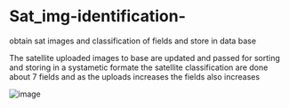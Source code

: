 # Sat_img-identification-
obtain sat images and classification of fields and store in data base

The satellite uploaded images to base are updated and passed for sorting and storing in a systametic formate
the satellite classification are done about 7 fields and as the uploads increases the fields also increases


![image](https://user-images.githubusercontent.com/77600063/161415085-48914591-4317-4605-b418-d22f00184915.png)

